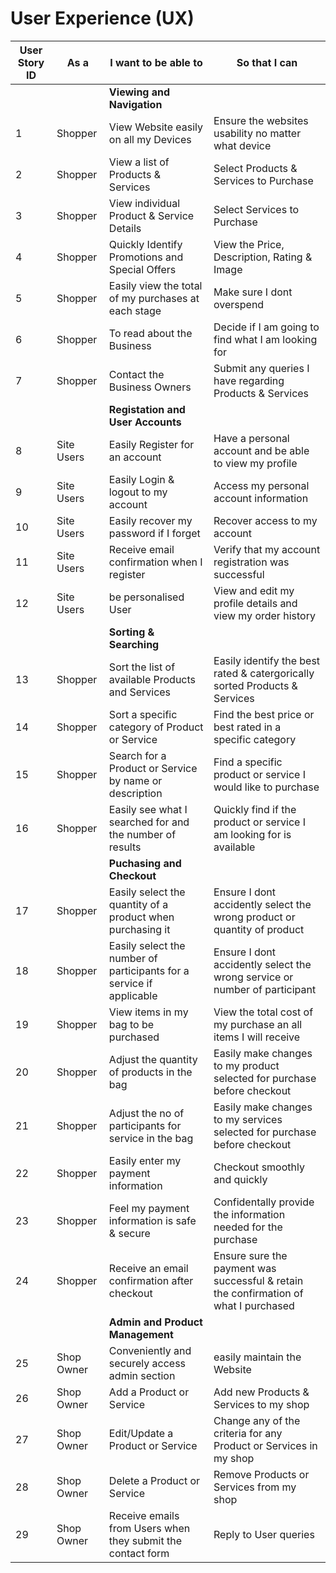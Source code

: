 

# User Experience (UX)

User Story ID | As a          |  I want to be able to | So that I can
------------  | ------------- |  ------------        | -------------
  ||| **Viewing and Navigation**          
1 | Shopper | View Website easily on all my Devices | Ensure the websites usability no matter what device
2 | Shopper | View a list of Products & Services | Select Products & Services to Purchase
3 | Shopper | View individual Product & Service Details | Select Services to Purchase
4 | Shopper | Quickly Identify Promotions and Special Offers | View the Price, Description, Rating & Image
5 | Shopper | Easily view the total of my purchases at each stage | Make sure I dont overspend
6 | Shopper | To read about the Business | Decide if I am going to find what I am looking for
7 | Shopper | Contact the Business Owners| Submit any queries I have regarding Products & Services
  ||| **Registation and User Accounts**
8 | Site Users | Easily Register for an account | Have a personal account and be able to view my profile
9 | Site Users | Easily Login & logout to my account | Access my personal account information
10 | Site Users | Easily recover my password if I forget | Recover access to my account
11 | Site Users | Receive email confirmation when I register | Verify that my account registration was successful
12 | Site Users | be personalised User | View and edit my profile details and view my order history
  ||| **Sorting & Searching**
13| Shopper| Sort the list of available Products and Services | Easily identify the best rated & catergorically sorted Products & Services
14| Shopper| Sort a specific category of Product or Service | Find the best price or best rated in a specific category
15| Shopper| Search for a Product or Service by name or description | Find a specific product or service I would like to purchase
16| Shopper| Easily see what I searched for and the number of results | Quickly find if the product or service I am looking for is available
  ||| **Puchasing and Checkout**
17| Shopper| Easily select the quantity of a product when purchasing it | Ensure I dont accidently select the wrong product or quantity of product
18| Shopper| Easily select the number of participants for a service if applicable | Ensure I dont accidently select the wrong service or number of participant
19| Shopper| View items in my bag to be purchased | View the total cost of my purchase an all items I will receive
20| Shopper| Adjust the quantity of products in the bag |Easily make changes to my product selected for purchase before checkout
21| Shopper| Adjust the no of participants for service in the bag | Easily make changes to my services selected for purchase before checkout
22| Shopper| Easily enter my payment information| Checkout smoothly and quickly
23| Shopper| Feel my payment information is safe & secure | Confidentally provide the information needed for the purchase
24| Shopper| Receive an email confirmation after checkout | Ensure sure the payment was successful & retain the confirmation of what I purchased
 ||| **Admin and Product Management**
25| Shop Owner| Conveniently and securely access admin section | easily maintain the Website
26| Shop Owner| Add a Product or Service | Add new Products & Services to my shop
27| Shop Owner| Edit/Update a Product or Service | Change any of the criteria for any Product or Services in my shop
28| Shop Owner| Delete a Product or Service | Remove Products or Services from my shop
29| Shop Owner| Receive emails from Users when they submit the contact form | Reply to User queries
